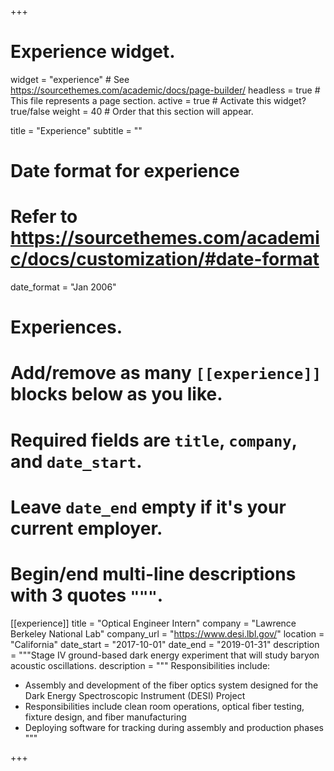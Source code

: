 +++
# Experience widget.
widget = "experience"  # See https://sourcethemes.com/academic/docs/page-builder/
headless = true  # This file represents a page section.
active = true  # Activate this widget? true/false
weight = 40  # Order that this section will appear.

title = "Experience"
subtitle = ""

# Date format for experience
#   Refer to https://sourcethemes.com/academic/docs/customization/#date-format
date_format = "Jan 2006"

# Experiences.
#   Add/remove as many `[[experience]]` blocks below as you like.
#   Required fields are `title`, `company`, and `date_start`.
#   Leave `date_end` empty if it's your current employer.
#   Begin/end multi-line descriptions with 3 quotes `"""`.

  
  
[[experience]]
  title = "Optical Engineer Intern"
  company = "Lawrence Berkeley National Lab"
  company_url = "https://www.desi.lbl.gov/"
  location = "California"
  date_start = "2017-10-01"
  date_end = "2019-01-31"
  description = """Stage IV ground-based dark energy
experiment that will study baryon acoustic
oscillations.
  description = """
  Responsibilities include:
  * Assembly and development of the fiber optics system designed for the Dark Energy Spectroscopic Instrument (DESI) Project
  * Responsibilities include clean room operations, optical fiber testing, fixture design, and fiber manufacturing
  * Deploying software for tracking during assembly and production phases 
  """

+++
